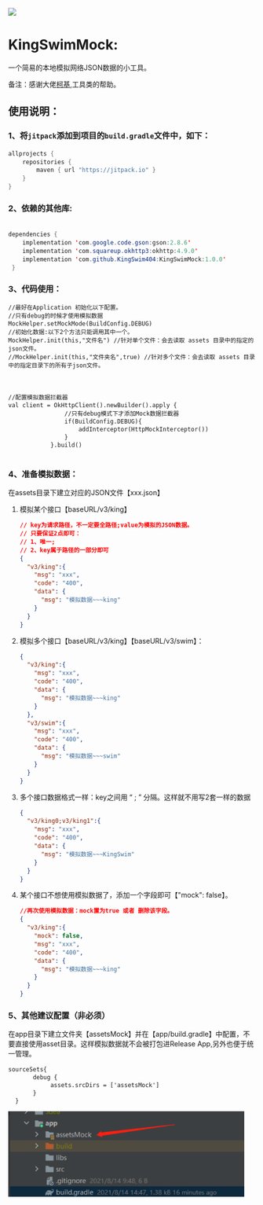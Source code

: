 

[![](https://jitpack.io/v/KingSwim404/KingSwimMock.svg)](https://jitpack.io/#KingSwim404/KingSwimMock)

# KingSwimMock:

一个简易的本地模拟网络JSON数据的小工具。

备注：感谢大佬[柯基](https://github.com/Blankj),工具类的帮助。

## 使用说明：

### 1、将`jitpack`添加到项目的`build.gradle`文件中，如下：

```java
allprojects {
    repositories {
        maven { url "https://jitpack.io" }
    }
}
```
### 2、依赖的其他库:

```java

dependencies {
    implementation 'com.google.code.gson:gson:2.8.6'
    implementation 'com.squareup.okhttp3:okhttp:4.9.0'
    implementation 'com.github.KingSwim404:KingSwimMock:1.0.0'          
 }
```

### 3、代码使用：

```
//最好在Application 初始化以下配置。
//只有debug的时候才使用模拟数据  
MockHelper.setMockMode(BuildConfig.DEBUG)
//初始化数据:以下2个方法只能调用其中一个。
MockHelper.init(this,"文件名") //针对单个文件：会去读取 assets 目录中的指定的json文件。
//MockHelper.init(this,"文件夹名",true) //针对多个文件：会去读取 assets 目录中的指定目录下的所有子json文件。



//配置模拟数据拦截器
val client = OkHttpClient().newBuilder().apply {
                //只有debug模式下才添加Mock数据拦截器
                if(BuildConfig.DEBUG){
                    addInterceptor(HttpMockInterceptor())
                }
            }.build()
            
```

### 4、准备模拟数据：

在assets目录下建立对应的JSON文件【xxx.json】

1. 模拟某个接口【baseURL/v3/king】

   ```json
   // key为请求路径，不一定要全路径;value为模拟的JSON数据。
   // 只要保证2点即可：
   // 1、唯一;
   // 2、key属于路径的一部分即可  
   {
     "v3/king":{
       "msg": "xxx",
       "code": "400",
       "data": {
         "msg": "模拟数据~~~king"
       }
     }
   }
   ```

2. 模拟多个接口【baseURL/v3/king】【baseURL/v3/swim】：

   ```json
   {
     "v3/king":{
       "msg": "xxx",
       "code": "400",
       "data": {
         "msg": "模拟数据~~~king"
       }
     },
     "v3/swim":{
       "msg": "xxx",
       "code": "400",
       "data": {
         "msg": "模拟数据~~~swim"
       }
     }
   }
   ```

3. 多个接口数据格式一样：key之间用 “ ; ” 分隔。这样就不用写2套一样的数据

   ```json
   {
     "v3/king0;v3/king1":{
       "msg": "xxx",
       "code": "400",
       "data": {
         "msg": "模拟数据~~~KingSwim"
       }
     }
   }
   ```

4. 某个接口不想使用模拟数据了，添加一个字段即可【"mock": false】。

   ```json
   //再次使用模拟数据：mock置为true 或者 删除该字段。
   {
     "v3/king":{
       "mock": false,
       "msg": "xxx",
       "code": "400",
       "data": {
         "msg": "模拟数据~~~king"
       }
     }
   }
   
   ```

### 5、其他建议配置（非必须）

在app目录下建立文件夹【assetsMock】并在【app/build.gradle】中配置，不要直接使用asset目录。这样模拟数据就不会被打包进Release App,另外也便于统一管理。

```
sourceSets{
       debug {
            assets.srcDirs = ['assetsMock']
       }
  }
```

 <img src="img/file.png" style="zoom:75%;" />


